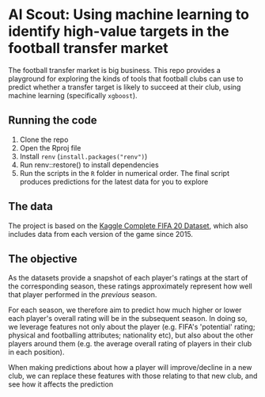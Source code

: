 # AI Scout: Using machine learning to identify high-value targets in the football transfer market

The football transfer market is big business. This repo provides a playground for exploring the kinds of tools that football clubs can use to predict whether a transfer target is likely to succeed at their club, using machine learning (specifically `xgboost`).

## Running the code

1. Clone the repo
2. Open the Rproj file
3. Install `renv` (`install.packages("renv")`)
4. Run renv::restore() to install dependencies
5. Run the scripts in the `R` folder in numerical order. The final script produces predictions for the latest data for you to explore

## The data

The project is based on the [Kaggle Complete FIFA 20 Dataset](https://www.kaggle.com/stefanoleone992/fifa-20-complete-player-dataset), which also includes data from each version of the game since 2015.

## The objective

As the datasets provide a snapshot of each player's ratings at the start of the corresponding season, these ratings approximately represent how well that player performed in the *previous* season.

For each season, we therefore aim to predict how much higher or lower each player's overall rating will be in the subsequent season. In doing so, we leverage features not only about the player (e.g. FIFA's 'potential' rating; physical and footballing attributes; nationality etc), but also about the other players around them (e.g. the average overall rating of players in their club in each position).

When making predictions about how a player will improve/decline in a new club, we can replace these features with those relating to that new club, and see how it affects the prediction
